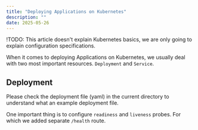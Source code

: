 ```yaml
---
title: "Deploying Applications on Kubernetes"
description: ""
date: 2025-05-26
---
```


!TODO: This article doesn't explain Kubernetes basics, we are only going to explain
configuration specifications.

When it comes to deploying Applications on Kubernetes, we usually deal with two
most important resources. `Deployment` and `Service`.

## Deployment

Please check the deployment file (yaml) in the current directory to understand
what an example deployment file.

One important thing is to configure `readiness` and `liveness` probes. For which
we added separate `/health` route.

